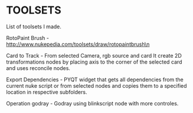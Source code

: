 # TOOLSETS
List of toolsets I made.


RotoPaint Brush - http://www.nukepedia.com/toolsets/draw/rotopaintbrush\n


Card to Track - From selected Camera, rgb source and card It create 2D transformations nodes by placing axis to the corner of the selected card and uses reconcile nodes.


Export Dependencies - PYQT widget that gets all dependencies from the current nuke script or from selected nodes and copies them to a specified location in respective subfolders.


Operation godray - Godray using blinkscript node with more controles.
